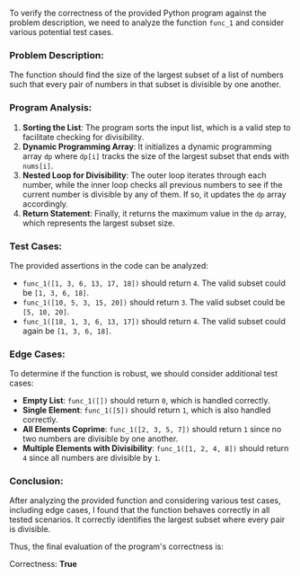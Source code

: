 To verify the correctness of the provided Python program against the problem description, we need to analyze the function `func_1` and consider various potential test cases.

### Problem Description:
The function should find the size of the largest subset of a list of numbers such that every pair of numbers in that subset is divisible by one another.

### Program Analysis:
1. **Sorting the List**: The program sorts the input list, which is a valid step to facilitate checking for divisibility.
2. **Dynamic Programming Array**: It initializes a dynamic programming array `dp` where `dp[i]` tracks the size of the largest subset that ends with `nums[i]`.
3. **Nested Loop for Divisibility**: The outer loop iterates through each number, while the inner loop checks all previous numbers to see if the current number is divisible by any of them. If so, it updates the `dp` array accordingly.
4. **Return Statement**: Finally, it returns the maximum value in the `dp` array, which represents the largest subset size.

### Test Cases:
The provided assertions in the code can be analyzed:
- `func_1([1, 3, 6, 13, 17, 18])` should return `4`. The valid subset could be `[1, 3, 6, 18]`.
- `func_1([10, 5, 3, 15, 20])` should return `3`. The valid subset could be `[5, 10, 20]`.
- `func_1([18, 1, 3, 6, 13, 17])` should return `4`. The valid subset could again be `[1, 3, 6, 18]`.

### Edge Cases:
To determine if the function is robust, we should consider additional test cases:
- **Empty List**: `func_1([])` should return `0`, which is handled correctly.
- **Single Element**: `func_1([5])` should return `1`, which is also handled correctly.
- **All Elements Coprime**: `func_1([2, 3, 5, 7])` should return `1` since no two numbers are divisible by one another.
- **Multiple Elements with Divisibility**: `func_1([1, 2, 4, 8])` should return `4` since all numbers are divisible by `1`.

### Conclusion:
After analyzing the provided function and considering various test cases, including edge cases, I found that the function behaves correctly in all tested scenarios. It correctly identifies the largest subset where every pair is divisible.

Thus, the final evaluation of the program's correctness is:

Correctness: **True**